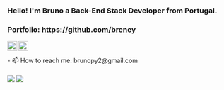 ### Hello! I'm Bruno a Back-End Stack Developer from Portugal.

### Portfolio: https://github.com/breney

<a href="https://linkedin.com/in/bruno-pereira-b117ab210">
  <img align="left" alt="Brijesh Dhanani" width="22px" style='background-color=blue;' src="https://cdn.jsdelivr.net/npm/simple-icons@v3/icons/linkedin.svg" />
</a>
<a href="https://www.instagram.com/brunopereira222/">
  <img align="left" alt="Brijesh Dhanani" width="22px" src="https://cdn.jsdelivr.net/npm/simple-icons@v3/icons/instagram.svg" />
</a>
<br><br>
- 📫 How to reach me: brunopy2@gmail.com
<br><br>
<a href="https://github.com/breney">
  <img align="center" src="https://github-readme-stats.vercel.app/api?username=breney&show_icons=true&include_all_commits=true&line_height=20&theme=buefy" />
</a>
<a href="https://github.com/breney">
  <img align="center" src="https://github-readme-stats.vercel.app/api/top-langs/?username=breney&layout=compact&theme=buefy" />
</a>




